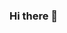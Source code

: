 ### Hi there 👋

<!--
**sarmitamajumdar/sarmitamajumdar** is a ✨ _special_ ✨ repository because its `README.md` (this file) appears on your GitHub profile.

Here are some ideas to get you started:

- 🔭 I am a Data Science Consultant with experience in data analytics, and machine learning. With a passion for uncovering insights from data, I specialize in building automated pipelines, business intelligence dashboards, and predictive models. I am focused on fully transitioning into data science. 
- 🔍 Exploring opportunities in data science and analytics.
- 📊 Experienced in ClickHouse, Power BI, SQL, and Python.
- 🤝 Open to collaborations on real-world analytics projects.

### 🛠️ Tech Stack & Skills

- Programming & Data: Python, SQL, Pandas, NumPy, Scikit-learn, XGBoost

- Databases: ClickHouse, PostgreSQL, SQL

- Visualization: Power BI, Matplotlib, Seaborn, MS-Excel

- Web Scraping & Automation: BeautifulSoup, Selenium

### Machine Learning: Supervised & Unsupervised Learning. Causal Inference
#### Featured Projects

🔹 Insurance Report Generation for SAAS Subscriptions.

- Automated data pipeline for extracting, cleaning, and analyzing insurance claims & premium data.

- Integrated ClickHouse for fast queries and built a Power BI dashboard.

- Applied XGBoost for premium trend forecasting.

🔹 IBSN Charity Donation Analysis

Developed a donation prediction model to identify high-value donors.

Used classification algorithms (Logistic Regression, Random Forest).

Created interactive insights with Power BI & Matplotlib.
- 💬 Ask me about Data Science topics related to my work.
- 📫 How to reach me: +91 9831634975 
-->
